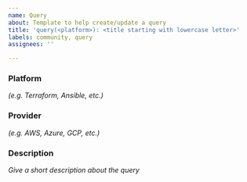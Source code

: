 ```yaml
---
name: Query
about: Template to help create/update a query
title: 'query(<platform>): <title starting with lowercase letter>'
labels: community, query
assignees: ''

---
```


### Platform
*(e.g. Terraform, Ansible, etc.)*

### Provider
*(e.g. AWS, Azure, GCP, etc.)*

### Description
*Give a short description about the query*
